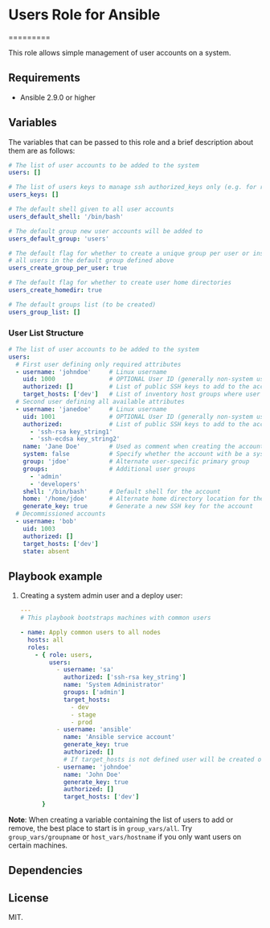 # Users Role for Ansible
=========

This role allows simple management of user accounts on a system.

Requirements
------------
* Ansible 2.9.0 or higher


## Variables

The variables that can be passed to this role and a brief description about
them are as follows:

```yaml
# The list of user accounts to be added to the system
users: []

# The list of users keys to manage ssh authorized_keys only (e.g. for root)
users_keys: []

# The default shell given to all user accounts
users_default_shell: '/bin/bash'

# The default group new user accounts will be added to
users_default_group: 'users'

# The default flag for whether to create a unique group per user or instead put
# all users in the default group defined above
users_create_group_per_user: true

# The default flag for whether to create user home directories
users_create_homedir: true

# The default groups list (to be created)
users_group_list: []
```

### User List Structure

```yaml
# The list of user accounts to be added to the system
users:
  # First user defining only required attributes
  - username: 'johndoe'     # Linux username
    uid: 1000               # OPTIONAL User ID (generally non-system users start at 1000)
    authorized: []          # List of public SSH keys to add to the account
    target_hosts: ['dev']   # List of inventory host groups where user account should exist
  # Second user defining all available attributes
  - username: 'janedoe'     # Linux username
    uid: 1001               # OPTIONAL User ID (generally non-system users start at 1000)
    authorized:             # List of public SSH keys to add to the account
      - 'ssh-rsa key_string1'
      - 'ssh-ecdsa key_string2'
    name: 'Jane Doe'        # Used as comment when creating the account
    system: false           # Specify whether the account with be a system user
    group: 'jdoe'           # Alternate user-specific primary group
    groups:                 # Additional user groups
      - 'admin'
      - 'developers'
    shell: '/bin/bash'      # Default shell for the account
    home: '/home/jdoe'      # Alternate home directory location for the account
    generate_key: true      # Generate a new SSH key for the account
  # Decommissioned accounts
  - username: 'bob'
    uid: 1003
    authorized: []
    target_hosts: ['dev']
    state: absent

```

## Playbook example

1. Creating a system admin user and a deploy user:

    ```yaml
    ---
    # This playbook bootstraps machines with common users

    - name: Apply common users to all nodes
      hosts: all
      roles:
        - { role: users,
            users:
              - username: 'sa'
                authorized: ['ssh-rsa key_string']
                name: 'System Administrator'
                groups: ['admin']
                target_hosts:
                  - dev
                  - stage
                  - prod
              - username: 'ansible'
                name: 'Ansible service account'
                generate_key: true
                authorized: []
                # If target_hosts is not defined user will be created on all hosts
              - username: 'johndoe'
                name: 'John Doe'
                generate_key: true
                authorized: []
                target_hosts: ['dev']
          }
    ```

__Note__: When creating a variable containing the list of users to add or remove,
the best place to start is in `group_vars/all`. Try `group_vars/groupname` or
`host_vars/hostname` if you only want users on certain machines.

## Dependencies

## License

MIT.
